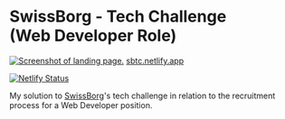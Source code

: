 # SwissBorg - Tech Challenge <br /> (Web Developer Role)

[![Screenshot of landing page.](https://sbtc.netlify.app/banner.jpg)](https://sbtc.netlify.app)
[sbtc.netlify.app](https://sbtc.netlify.app 'Live demo!')

[![Netlify Status](https://api.netlify.com/api/v1/badges/ed92558d-ead3-45be-bef5-11ff6730bd43/deploy-status)](https://app.netlify.com/sites/sbtc/deploys)

My solution to [SwissBorg](https://swissborg.com)'s tech challenge in relation to the recruitment process for a Web Developer position.
